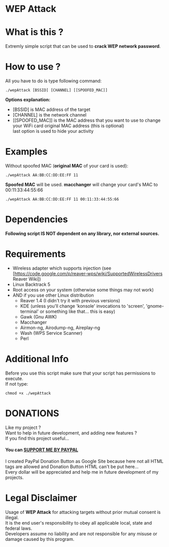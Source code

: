 # WEP Attack

# What is this ?
Extremly simple script that can be used to **crack WEP network password**.<br />

# How to use ?
All you have to do is type following command:
```
./wepAttack [BSSID] [CHANNEL] [[SPOOFED_MAC]]
```
**Options explanation:**
- [BSSID] is MAC address of the target
- [CHANNEL] is the network channel
- [[SPOOFED_MAC]] is the MAC address that you want to use to change your WiFi card original MAC address (this is optional)<br />
  last option is used to hide your activity 

# Examples
Without spoofed MAC (**original MAC** of your card is used): <br />
```
./wepAttack AA:BB:CC:DD:EE:FF 11
```
**Spoofed MAC** will be used. **macchanger** will change your card's MAC to 00:11:33:44:55:66 <br />
```
./wepAttack AA:BB:CC:DD:EE:FF 11 00:11:33:44:55:66
```

# Dependencies
**Following script IS NOT dependent on any library, nor external sources.**<br />

# Requirements
- Wireless adapter which supports injection (see [https://code.google.com/p/reaver-wps/wiki/SupportedWirelessDrivers Reaver Wiki])
- Linux Backtrack 5 
- Root access on your system (otherwise some things may not work)
- AND if you use other Linux distribution
  - Reaver 1.4 (I didn't try it with previous versions)
  - KDE (unless you'll change 'konsole' invocations to 'screen', 'gnome-terminal' or something like that... this is easy)
  - Gawk (Gnu AWK)
  - Macchanger
  - Airmon-ng, Airodump-ng, Aireplay-ng
  - Wash (WPS Service Scanner)
  - Perl

# Additional Info
Before you use this script make sure that your script has permissions to execute.<br />
If not type: <br />
```
chmod +x ./wepAttack
```

# DONATIONS
Like my project ?   
Want to help in future development, and adding new features ?   
If you find this project useful...  
#### You can <a href="https://sites.google.com/site/dominikdonationbutton/">SUPPORT ME BY PAYPAL</a>
I created PayPal Donation Button as Google Site because here not all HTML tags are allowed and Donation Button HTML can't be put here...  
Every dollar will be appreciated and help me in future development of my projects. 

# Legal Disclaimer
Usage of **WEP Attack** for attacking targets without prior mutual consent is illegal.  
It is the end user's responsibility to obey all applicable local, state and federal laws.  
Developers assume no liability and are not responsible for any misuse or damage caused by this program.

